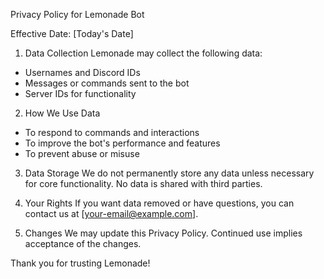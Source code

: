 Privacy Policy for Lemonade Bot

Effective Date: [Today's Date]

1. Data Collection
Lemonade may collect the following data:
- Usernames and Discord IDs
- Messages or commands sent to the bot
- Server IDs for functionality

2. How We Use Data
- To respond to commands and interactions
- To improve the bot's performance and features
- To prevent abuse or misuse

3. Data Storage
We do not permanently store any data unless necessary for core functionality. No data is shared with third parties.

4. Your Rights
If you want data removed or have questions, you can contact us at [your-email@example.com].

5. Changes
We may update this Privacy Policy. Continued use implies acceptance of the changes.

Thank you for trusting Lemonade!
